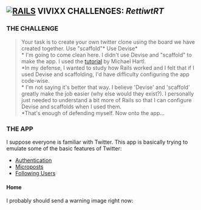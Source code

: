 ## **[![RAILS]("Rails")](http://rubyonrails.org/) VIVIXX CHALLENGES: _RettiwtRT_**

### THE CHALLENGE
> Your task is to create your own twitter clone using the board we have created together.
Use "scaffold"*
Use Devise*
\
\* I'm going to come clean here. I didn't use Devise and "scaffold" to make the app. I used the [tutorial](https://www.railstutorial.org/book/static_pages) by Michael Hartl.
\
*In my defense, I wanted to study how Rails worked and I felt that if I used Devise and scaffolding, I'd have difficulty configuring the app code-wise.
\
\* I'm not saying it's better that way. I believe 'Devise' and 'scaffold' greatly make the job easier (why else would they exist?). I personally just needed to understand a bit more of Rails so that I can configure Devise and scaffolds when I used them.
\
\*That's enough of defending myself. Now onto the app...

### THE APP
I suppose everyone is familiar with Twitter. This app is basically trying to emulate some of the basic features of Twitter:

- [Authentication](#)
- [Microposts](#)
- [Following Users](#)

#### Home

I probably should send a warning image right now:

![]()
